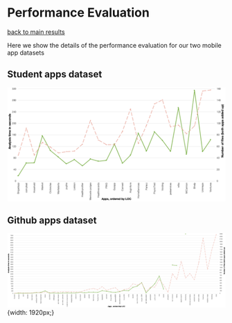 # Performance Evaluation

[back to main results](./index.md)

Here we show the details of the performance evaluation for our two mobile app datasets

## Student apps dataset

![Student](img/student-performance.png)

## Github apps dataset

![GitHub](img/git-performance.png){width: 1920px;}
